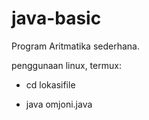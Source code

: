 # java-basic
Program Aritmatika sederhana.

penggunaan linux, termux:

- cd lokasifile

- java omjoni.java
